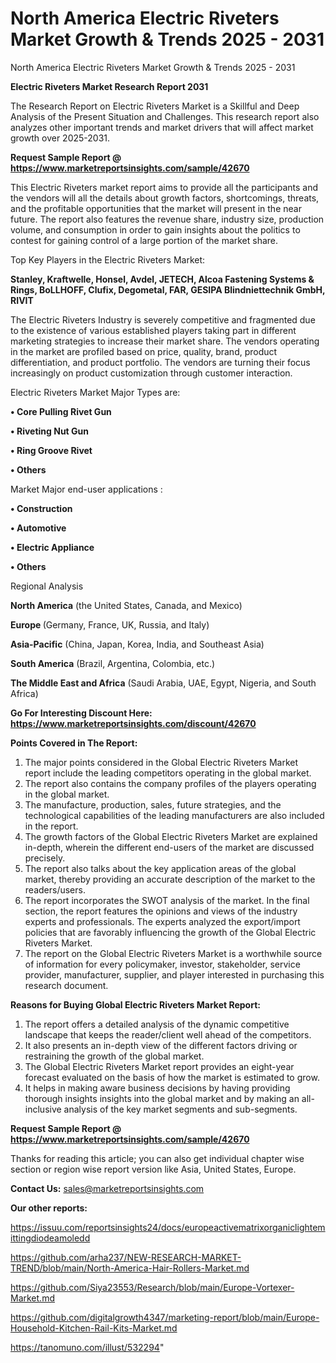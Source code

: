 # North America Electric Riveters Market Growth & Trends 2025 - 2031
North America Electric Riveters Market Growth & Trends 2025 - 2031

<strong>Electric Riveters Market Research Report 2031</strong>

The Research Report on Electric Riveters Market is a Skillful and Deep Analysis of the Present Situation and Challenges. This research report also analyzes other important trends and market drivers that will affect market growth over 2025-2031.

<strong>Request Sample Report @ <a href=https://www.marketreportsinsights.com/sample/42670>https://www.marketreportsinsights.com/sample/42670</a></strong>

This Electric Riveters market report aims to provide all the participants and the vendors will all the details about growth factors, shortcomings, threats, and the profitable opportunities that the market will present in the near future. The report also features the revenue share, industry size, production volume, and consumption in order to gain insights about the politics to contest for gaining control of a large portion of the market share.

Top Key Players in the Electric Riveters Market:

<strong>Stanley, Kraftwelle, Honsel, Avdel, JETECH, Alcoa Fastening Systems & Rings, BoLLHOFF, Clufix, Degometal, FAR, GESIPA Blindniettechnik GmbH, RIVIT</strong>

The Electric Riveters Industry is severely competitive and fragmented due to the existence of various established players taking part in different marketing strategies to increase their market share. The vendors operating in the market are profiled based on price, quality, brand, product differentiation, and product portfolio. The vendors are turning their focus increasingly on product customization through customer interaction.

Electric Riveters Market Major Types are:

<strong>•  Core Pulling Rivet Gun

•  Riveting Nut Gun

•  Ring Groove Rivet

•  Others</strong>

Market Major end-user applications :

<strong>•  Construction

•  Automotive

•  Electric Appliance

•  Others</strong>

Regional Analysis

</u><strong><b>North America</b></strong> (the United States, Canada, and Mexico)

<strong><b>Europe </b></strong>(Germany, France, UK, Russia, and Italy)

<strong><b>Asia-Pacific</b></strong> (China, Japan, Korea, India, and Southeast Asia)

<strong><b>South America</b></strong> (Brazil, Argentina, Colombia, etc.)

<strong><b>The Middle East and Africa</b></strong> (Saudi Arabia, UAE, Egypt, Nigeria, and South Africa)

<strong>Go For Interesting Discount Here: <a href=https://www.marketreportsinsights.com/discount/42670>https://www.marketreportsinsights.com/discount/42670</a></strong>

<strong>Points Covered in The Report:</strong>
<ol>
  <li>The major points considered in the Global Electric Riveters Market report include the leading competitors operating in the global market.</li>
  <li>The report also contains the company profiles of the players operating in the global market.</li>
  <li>The manufacture, production, sales, future strategies, and the technological capabilities of the leading manufacturers are also included in the report.</li>
  <li>The growth factors of the Global Electric Riveters Market are explained in-depth, wherein the different end-users of the market are discussed precisely.</li>
  <li>The report also talks about the key application areas of the global market, thereby providing an accurate description of the market to the readers/users.</li>
  <li>The report incorporates the SWOT analysis of the market. In the final section, the report features the opinions and views of the industry experts and professionals. The experts analyzed the export/import policies that are favorably influencing the growth of the Global Electric Riveters Market.</li>
  <li>The report on the Global Electric Riveters Market is a worthwhile source of information for every policymaker, investor, stakeholder, service provider, manufacturer, supplier, and player interested in purchasing this research document.</li>
</ol>
<strong>Reasons for Buying Global Electric Riveters Market Report:</strong>

<ol>
  <li>The report offers a detailed analysis of the dynamic competitive landscape that keeps the reader/client well ahead of the competitors.</li>
  <li>It also presents an in-depth view of the different factors driving or restraining the growth of the global market.</li>
  <li>The Global Electric Riveters Market report provides an eight-year forecast evaluated on the basis of how the market is estimated to grow.</li>
  <li>It helps in making aware business decisions by having providing thorough insights insights into the global market and by making an all-inclusive analysis of the key market segments and sub-segments.</li>
</ol>
<strong>Request Sample Report @ <a href=https://www.marketreportsinsights.com/sample/42670>https://www.marketreportsinsights.com/sample/42670</a></strong>


Thanks for reading this article; you can also get individual chapter wise section or region wise report version like Asia, United States, Europe.

<strong>Contact Us:</strong>
sales@marketreportsinsights.com

<strong>Our other reports:</strong>

<a href=https://issuu.com/reportsinsights24/docs/europeactivematrixorganiclightemittingdiodeamoledd>https://issuu.com/reportsinsights24/docs/europeactivematrixorganiclightemittingdiodeamoledd</a>

<a href=https://github.com/arha237/NEW-RESEARCH-MARKET-TREND/blob/main/North-America-Hair-Rollers-Market.md>https://github.com/arha237/NEW-RESEARCH-MARKET-TREND/blob/main/North-America-Hair-Rollers-Market.md</a>

<a href=https://github.com/Siya23553/Research/blob/main/Europe-Vortexer-Market.md>https://github.com/Siya23553/Research/blob/main/Europe-Vortexer-Market.md</a>

<a href=https://github.com/digitalgrowth4347/marketing-report/blob/main/Europe-Household-Kitchen-Rail-Kits-Market.md>https://github.com/digitalgrowth4347/marketing-report/blob/main/Europe-Household-Kitchen-Rail-Kits-Market.md</a>

<a href=https://tanomuno.com/illust/532294>https://tanomuno.com/illust/532294</a>"
